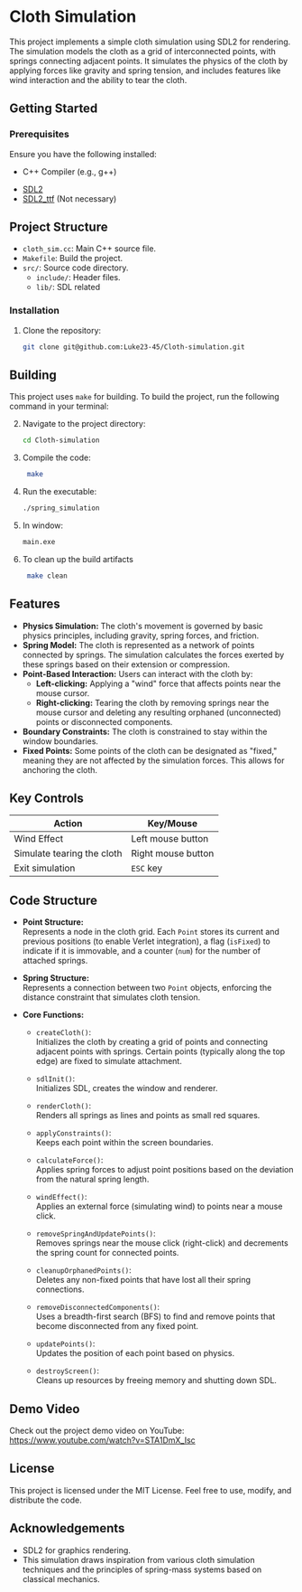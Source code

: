 # Cloth Simulation

This project implements a simple cloth simulation using SDL2 for rendering. The simulation models the cloth as a grid of interconnected points, with springs connecting adjacent points. It simulates the physics of the cloth by applying forces like gravity and spring tension, and includes features like wind interaction and the ability to tear the cloth.

## Getting Started

### Prerequisites
Ensure you have the following installed:
- C++ Compiler (e.g., g++)
*   [SDL2](https://www.libsdl.org/)
*   [SDL2_ttf](https://www.libsdl.org/projects/SDL_ttf/) (Not necessary)

## Project Structure

*   `cloth_sim.cc`: Main C++ source file.
*   `Makefile`: Build the project.
*   `src/`: Source code directory.
    *   `include/`: Header files.
    *   `lib/`: SDL related

### Installation
1. Clone the repository:
   ```bash
   git clone git@github.com:Luke23-45/Cloth-simulation.git
   ```
## Building

This project uses `make` for building. To build the project, run the following command in your terminal:

2. Navigate to the project directory:
   ```bash
   cd Cloth-simulation
   ```
3. Compile the code:
   ```bash
    make
   ```
4. Run the executable:
   ```bash
   ./spring_simulation
   
   ```
5. In window:
   ```bash
   main.exe
   ```
6. To clean up the build artifacts
   ```bash
    make clean
   ```

## Features

* **Physics Simulation:**  The cloth's movement is governed by basic physics principles, including gravity, spring forces, and friction.
* **Spring Model:** The cloth is represented as a network of points connected by springs.  The simulation calculates the forces exerted by these springs based on their extension or compression.
* **Point-Based Interaction:**  Users can interact with the cloth by:
    * **Left-clicking:** Applying a "wind" force that affects points near the mouse cursor.
    * **Right-clicking:** Tearing the cloth by removing springs near the mouse cursor and deleting any resulting orphaned (unconnected) points or disconnected components.
* **Boundary Constraints:**  The cloth is constrained to stay within the window boundaries.
* **Fixed Points:**  Some points of the cloth can be designated as "fixed," meaning they are not affected by the simulation forces. This allows for anchoring the cloth.

## Key Controls

| **Action**                 | **Key/Mouse**      |
| -------------------------- | ------------------ |
| Wind Effect                | Left mouse button  |
| Simulate tearing the cloth | Right mouse button |
| Exit simulation            | `ESC` key          |

## Code Structure

- **Point Structure:**  
    Represents a node in the cloth grid. Each `Point` stores its current and previous positions (to enable Verlet integration), a flag (`isFixed`) to indicate if it is immovable, and a counter (`num`) for the number of attached springs.
    
- **Spring Structure:**  
    Represents a connection between two `Point` objects, enforcing the distance constraint that simulates cloth tension.
    
- **Core Functions:**
    
    - `createCloth()`:  
        Initializes the cloth by creating a grid of points and connecting adjacent points with springs. Certain points (typically along the top edge) are fixed to simulate attachment.
        
    - `sdlInit()`:  
        Initializes SDL, creates the window and renderer.
        
    - `renderCloth()`:  
        Renders all springs as lines and points as small red squares.
        
    - `applyConstraints()`:  
        Keeps each point within the screen boundaries.
        
    - `calculateForce()`:  
        Applies spring forces to adjust point positions based on the deviation from the natural spring length.
        
    - `windEffect()`:  
        Applies an external force (simulating wind) to points near a mouse click.
        
    - `removeSpringAndUpdatePoints()`:  
        Removes springs near the mouse click (right-click) and decrements the spring count for connected points.
        
    - `cleanupOrphanedPoints()`:  
        Deletes any non-fixed points that have lost all their spring connections.
        
    - `removeDisconnectedComponents()`:  
        Uses a breadth-first search (BFS) to find and remove points that become disconnected from any fixed point.
        
    - `updatePoints()`:  
        Updates the position of each point based on physics.
        
    - `destroyScreen()`:  
        Cleans up resources by freeing memory and shutting down SDL.
        

## Demo Video
Check out the project demo video on YouTube: https://www.youtube.com/watch?v=STA1DmX_Isc
## License

This project is licensed under the MIT License. Feel free to use, modify, and distribute the code.

## Acknowledgements

- SDL2 for graphics rendering.
- This simulation draws inspiration from various cloth simulation techniques and the principles of spring-mass systems based on classical mechanics.
